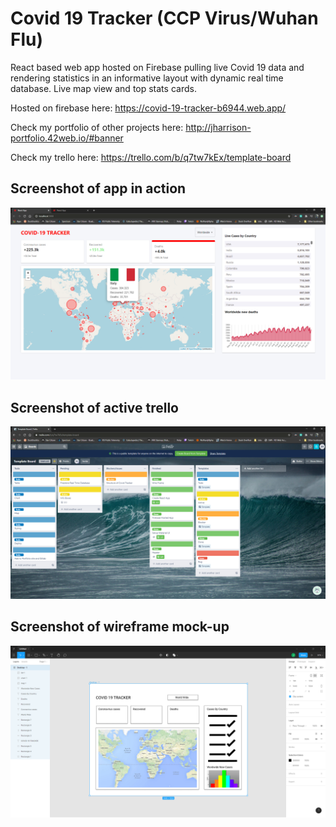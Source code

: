 # Covid 19 Tracker (CCP Virus/Wuhan Flu)

React based web app hosted on Firebase pulling live Covid 19 data and rendering statistics in an informative layout with dynamic real time database. Live map view and top stats cards.

Hosted on firebase here: https://covid-19-tracker-b6944.web.app/

Check my portfolio of other projects here: http://jharrison-portfolio.42web.io/#banner

Check my trello here: https://trello.com/b/q7tw7kEx/template-board

## Screenshot of app in action

![alt text](images/covid19-tracker-screenshot.png)

## Screenshot of active trello

![alt text](images/covid19-tracker-trello.png)

## Screenshot of wireframe mock-up

![alt text](images/covid19-tracker-wireframes-creenshot.png)